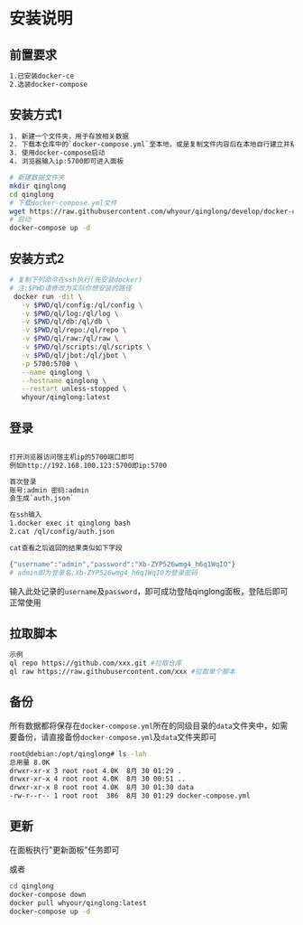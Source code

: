 # 安装说明

## 前置要求
```bash
1.已安装docker-ce
2.选装docker-compose
```
## 安装方式1
```bash
1. 新建一个文件夹，用于存放相关数据
2. 下载本仓库中的`docker-compose.yml`至本地，或是复制文件内容后在本地自行建立并粘贴内容
3. 使用docker-compose启动
4. 浏览器输入ip:5700即可进入面板

# 新建数据文件夹
mkdir qinglong
cd qinglong
# 下载docker-compose.yml文件
wget https://raw.githubusercontent.com/whyour/qinglong/develop/docker-compose.yml
# 启动
docker-compose up -d
```

## 安装方式2
```bash
# 复制下列命令在ssh执行(先安装docker)
# 注:$PWD请修改为实际你想安装的路径
 docker run -dit \
   -v $PWD/ql/config:/ql/config \
   -v $PWD/ql/log:/ql/log \
   -v $PWD/ql/db:/ql/db \
   -v $PWD/ql/repo:/ql/repo \
   -v $PWD/ql/raw:/ql/raw \
   -v $PWD/ql/scripts:/ql/scripts \
   -v $PWD/ql/jbot:/ql/jbot \
   -p 5700:5700 \
   --name qinglong \
   --hostname qinglong \
   --restart unless-stopped \
   whyour/qinglong:latest
```
## 登录
```bash

打开浏览器访问宿主机ip的5700端口即可
例如http://192.168.100.123:5700即ip:5700

首次登录
账号:admin 密码:admin
会生成`auth.json`

在ssh输入 
1.docker exec it qinglong bash
2.cat /ql/config/auth.json

cat查看之后返回的结果类似如下字段

{"username":"admin","password":"Xb-ZYP526wmg4_h6q1WqIO"}
# admin即为登录名;Xb-ZYP526wmg4_h6q1WqIO为登录密码
```

输入此处记录的`username`及`password`，即可成功登陆qinglong面板，登陆后即可正常使用

## 拉取脚本
```bash
示例
ql repo https://github.com/xxx.git #拉取仓库
ql raw https://raw.githubusercontent.com/xxx #拉取单个脚本
```
## 备份

所有数据都将保存在`docker-compose.yml`所在的同级目录的`data`文件夹中，如需要备份，请直接备份`docker-compose.yml`及`data`文件夹即可

```bash
root@debian:/opt/qinglong# ls -lah
总用量 8.0K
drwxr-xr-x 3 root root 4.0K  8月 30 01:29 .
drwxr-xr-x 4 root root 4.0K  8月 30 00:51 ..
drwxr-xr-x 8 root root 4.0K  8月 30 01:30 data
-rw-r--r-- 1 root root  386  8月 30 01:29 docker-compose.yml
```
## 更新

在面板执行"更新面板"任务即可

或者
```bash
cd qinglong
docker-compose down
docker pull whyour/qinglong:latest
docker-compose up -d
```
